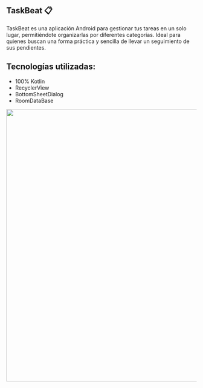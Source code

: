 ## TaskBeat 📋

TaskBeat es una aplicación Android para gestionar tus tareas en un solo lugar, permitiéndote organizarlas por diferentes categorías. Ideal para quienes buscan una forma práctica y sencilla de llevar un seguimiento de sus pendientes.

## Tecnologías utilizadas:

- 100% Kotlin
- RecyclerView
- BottomSheetDialog
- RoomDataBase

<img src="https://github.com/user-attachments/assets/f3332b54-e7a5-46a5-aad0-c4daf7559a26" width=720/> 
